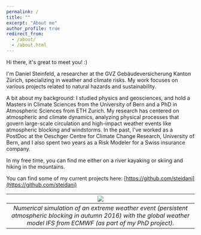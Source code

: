 ```yaml
---
permalink: /
title: ""
excerpt: "About me"
author_profile: true
redirect_from: 
  - /about/
  - /about.html
---
```



Hi there, it's great to meet you! :)

I'm Daniel Steinfeld, a researcher at the GVZ Gebäudeversicherung Kanton Zürich, specializing in weather and climate risks. My work focuses on various projects related to natural hazards and sustainability.

A bit about my background: I studied physics and geosciences, and hold a Masters in Climate Sciences from the University of Bern and a PhD in Atmospheric Sciences from ETH Zurich. My research has centered on atmospheric and climate dynamics, analyzing physical processes that govern large-scale circulation and high-impact weather events like atmospheric blocking and windstorms. In the past, I've worked as a PostDoc at the Oeschger Centre for Climate Change Research, University of Bern, and I also spent two years as a Risk Modeler for a Swiss insurance company.

In my free time, you can find me either on a river kayaking or skiing and hiking in the mountains.

You can find some of my current projects here: [https://github.com/steidani](https://github.com/steidani)

|![](http://steidani.github.io/images/ifs_sim.gif)|
|:--:| 
| *Numerical simulation of an extreme weather event (persistent atmospheric blocking in autumn 2016) with the global weather model IFS from ECMWF (as part of my PhD project).* |
